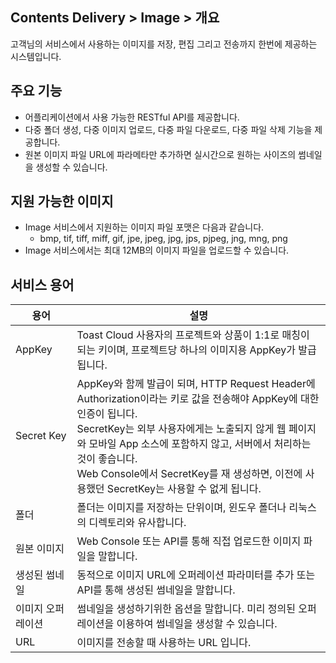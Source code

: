 ## Contents Delivery > Image > 개요

고객님의 서비스에서 사용하는 이미지를 저장, 편집 그리고 전송까지 한번에 제공하는 시스템입니다.

## 주요 기능

- 어플리케이션에서 사용 가능한 RESTful API를 제공합니다.
- 다중 폴더 생성, 다중 이미지 업로드, 다중 파일 다운로드, 다중 파일 삭제 기능을 제공합니다.
- 원본 이미지 파일 URL에 파라메타만 추가하면 실시간으로 원하는 사이즈의 썸네일을 생성할 수 있습니다.

## 지원 가능한 이미지
- Image 서비스에서 지원하는 이미지 파일 포맷은 다음과 같습니다.
  - bmp, tif, tiff, miff, gif, jpe, jpeg, jpg, jps, pjpeg, jng, mng, png
- Image 서비스에서는 최대 12MB의 이미지 파일을 업로드할 수 있습니다.

## 서비스 용어

| 용어 | 설명 |
|---|---|
| AppKey | Toast Cloud 사용자의 프로젝트와 상품이 1:1로 매칭이 되는 키이며, 프로젝트당 하나의 이미지용 AppKey가 발급됩니다. |
| Secret Key | AppKey와 함께 발급이 되며, HTTP Request Header에 Authorization이라는 키로 값을 전송해야 AppKey에 대한 인증이 됩니다. <br/>SecretKey는 외부 사용자에게는 노출되지 않게 웹 페이지와 모바일 App 소스에 포함하지 않고, 서버에서 처리하는 것이 좋습니다. <br/>Web Console에서 SecretKey를 재 생성하면, 이전에 사용했던 SecretKey는 사용할 수 없게 됩니다. |
| 폴더 | 폴더는 이미지를 저장하는 단위이며, 윈도우 폴더나 리눅스의 디렉토리와 유사합니다. |
| 원본 이미지 | Web Console 또는 API를 통해 직접 업로드한 이미지 파일을 말합니다. |
| 생성된 썸네일 | 동적으로 이미지 URL에 오퍼레이션 파라미터를 추가 또는 API를 통해 생성된 썸네일을 말합니다. |
| 이미지 오퍼레이션 | 썸네일을 생성하기위한 옵션을 말합니다. 미리 정의된 오퍼레이션을 이용하여 썸네일을 생성할 수 있습니다. |
| URL | 이미지를 전송할 때 사용하는 URL 입니다. |

